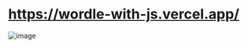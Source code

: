 # https://wordle-with-js.vercel.app/
![image](https://user-images.githubusercontent.com/73291115/188600126-cf810981-90b4-4f99-8431-ac1751f351dc.png)
